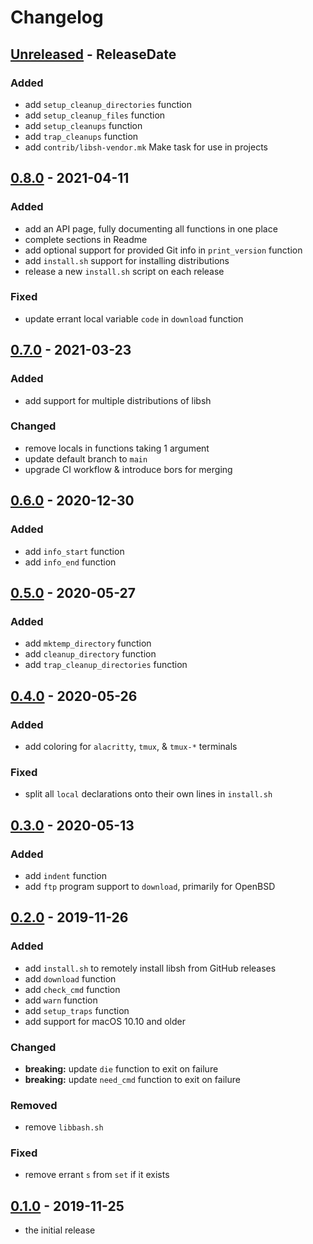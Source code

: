 # Changelog

<!-- next-header -->

## [Unreleased] - ReleaseDate

### Added

- add `setup_cleanup_directories` function
- add `setup_cleanup_files` function
- add `setup_cleanups` function
- add `trap_cleanups` function
- add `contrib/libsh-vendor.mk` Make task for use in projects

## [0.8.0] - 2021-04-11

### Added

- add an API page, fully documenting all functions in one place
- complete sections in Readme
- add optional support for provided Git info in `print_version` function
- add `install.sh` support for installing distributions
- release a new `install.sh` script on each release

### Fixed

- update errant local variable `code` in `download` function

## [0.7.0] - 2021-03-23

### Added

- add support for multiple distributions of libsh

### Changed

- remove locals in functions taking 1 argument
- update default branch to `main`
- upgrade CI workflow & introduce bors for merging

## [0.6.0] - 2020-12-30

### Added

- add `info_start` function
- add `info_end` function

## [0.5.0] - 2020-05-27

### Added

- add `mktemp_directory` function
- add `cleanup_directory` function
- add `trap_cleanup_directories` function

## [0.4.0] - 2020-05-26

### Added

- add coloring for `alacritty`, `tmux`, & `tmux-*` terminals

### Fixed

- split all `local` declarations onto their own lines in `install.sh`

## [0.3.0] - 2020-05-13

### Added

- add `indent` function
- add `ftp` program support to `download`, primarily for OpenBSD

## [0.2.0] - 2019-11-26

### Added

- add `install.sh` to remotely install libsh from GitHub releases
- add `download` function
- add `check_cmd` function
- add `warn` function
- add `setup_traps` function
- add support for macOS 10.10 and older

### Changed

- **breaking:** update `die` function to exit on failure
- **breaking:** update `need_cmd` function to exit on failure

### Removed

- remove `libbash.sh`

### Fixed

- remove errant `s` from `set` if it exists

## [0.1.0] - 2019-11-25

- the initial release

<!-- next-url -->

[unreleased]: https://github.com/fnichol/libsh/compare/v0.8.0...HEAD
[0.8.0]: https://github.com/fnichol/libsh/compare/v0.7.0...v0.8.0
[0.7.0]: https://github.com/fnichol/libsh/compare/v0.6.0...v0.7.0
[0.6.0]: https://github.com/fnichol/libsh/compare/v0.5.0...v0.6.0
[0.5.0]: https://github.com/fnichol/libsh/compare/v0.4.0...v0.5.0
[0.4.0]: https://github.com/fnichol/libsh/compare/v0.3.0...v0.4.0
[0.3.0]: https://github.com/fnichol/libsh/compare/v0.2.0...v0.3.0
[0.2.0]: https://github.com/fnichol/libsh/compare/v0.1.0...v0.2.0
[0.1.0]: https://github.com/fnichol/libsh/compare/636e5de...v0.1.0
